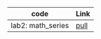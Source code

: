 |code       |Link       |
|-----------|-----------|
|lab2: math_series   |[pull](https://github.com/suhib-kharoush/math-series/pull/1)|

 
